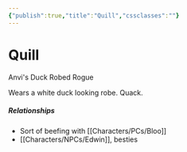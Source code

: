 ```yaml
---
{"publish":true,"title":"Quill","cssclasses":""}
---
```


# Quill
Anvi's Duck Robed Rogue

Wears a white duck looking robe. Quack.

##### Relationships
- Sort of beefing with [[Characters/PCs/Bloo]]
- [[Characters/NPCs/Edwin]], besties